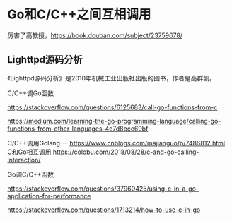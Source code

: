 # Go和C/C++之间互相调用

厉害了高教授，https://book.douban.com/subject/23759678/

## Lighttpd源码分析
《Lighttpd源码分析》是2010年机械工业出版社出版的图书，作者是高群凯。


C/C++调Go函数

https://stackoverflow.com/questions/6125683/call-go-functions-from-c

https://medium.com/learning-the-go-programming-language/calling-go-functions-from-other-languages-4c7d8bcc69bf

C/C++调用Golang 一 https://www.cnblogs.com/majianguo/p/7486812.html
C和Go相互调用 https://colobu.com/2018/08/28/c-and-go-calling-interaction/

Go调C/C++函数

https://stackoverflow.com/questions/37960425/using-c-in-a-go-application-for-performance

https://stackoverflow.com/questions/1713214/how-to-use-c-in-go









